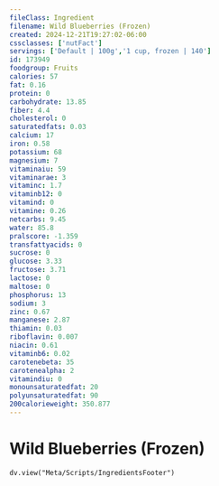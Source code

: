 ```yaml
---
fileClass: Ingredient
filename: Wild Blueberries (Frozen)
created: 2024-12-21T19:27:02-06:00
cssclasses: ['nutFact']
servings: ['Default | 100g','1 cup, frozen | 140']
id: 173949
foodgroup: Fruits
calories: 57
fat: 0.16
protein: 0
carbohydrate: 13.85
fiber: 4.4
cholesterol: 0
saturatedfats: 0.03
calcium: 17
iron: 0.58
potassium: 68
magnesium: 7
vitaminaiu: 59
vitaminarae: 3
vitaminc: 1.7
vitaminb12: 0
vitamind: 0
vitamine: 0.26
netcarbs: 9.45
water: 85.8
pralscore: -1.359
transfattyacids: 0
sucrose: 0
glucose: 3.33
fructose: 3.71
lactose: 0
maltose: 0
phosphorus: 13
sodium: 3
zinc: 0.67
manganese: 2.87
thiamin: 0.03
riboflavin: 0.007
niacin: 0.61
vitaminb6: 0.02
carotenebeta: 35
carotenealpha: 2
vitamindiu: 0
monounsaturatedfat: 20
polyunsaturatedfat: 90
200calorieweight: 350.877
---
```


# Wild Blueberries (Frozen)

```dataviewjs
dv.view("Meta/Scripts/IngredientsFooter")
```